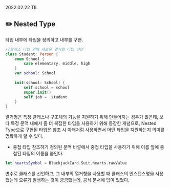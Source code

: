 2022.02.22 TIL

## ✏️ Nested Type
타입 내부에 타입을 정의하고 내부를 구현.
```swift
//클래스 타입 안에 새로운 열거형 타입 선언
class Student: Person {
    enum School {
        case elementary, middle, high
    }
    var school: School
    
    init(school: School) {
        self.school = school
        super.init()
        self.job = .student
    }
}
```
열거형은 특정 클래스나 구조체의 기능을 지원하기 위해 만들어지는 경우가 많은데, 보다 특정 문맥 내에서 좀 더 복잡한 타입을 사용하기 위해 등장한 개념으로, Nested Type으로 구현된 타입은 참조 시 아래처럼 사용하면서 어떤 타입을 지원하는지 의미를 명확하게 할 수 있다.

* 중첩 타입 참조하기
정의된 문맥 바깥에서 중첩 타입을 사용하기 위해 이름 앞에 중첩된 타입의 이름을 붙인다.
```swift
let heartsSymbol = BlackjackCard.Suit.hearts.rawValue
```
변수로 클래스를 선언하고, 그 내부의 열거형을 사용할 때 클래스의 인스턴스명을 사용했는데 오류가 발생하는 것이 궁금했는데, 공식 문서에 답이 있었다.